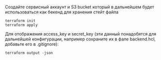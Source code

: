 Создайте сервисный аккаунт и S3 bucket который в дальнейшем будет использоваться как бекенд для хранения стейт файла

```
terraform init
terraform apply
```
 
Для отображения access_key и secret_key (эти данный понадобятся для дальнейшей конфигурации, например сохраните их в фале backend.hcl, добавьте его в .gitignore):

```
terraform output -json
```
